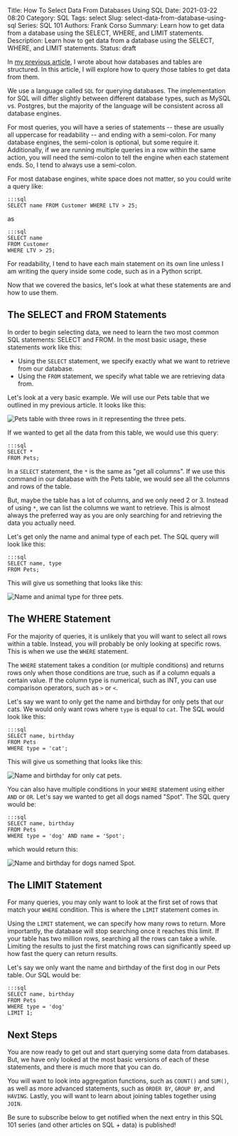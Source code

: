 Title: How To Select Data From Databases Using SQL
Date: 2021-03-22 08:20
Category: SQL
Tags: select
Slug: select-data-from-database-using-sql
Series: SQL 101
Authors: Frank Corso
Summary: Learn how to get data from a database using the SELECT, WHERE, and LIMIT statements.
Description: Learn how to get data from a database using the SELECT, WHERE, and LIMIT statements.
Status: draft

In [my previous article]({filename}/database-table-structure.md), I wrote about how databases and tables are structured. In this article, I will explore how to query those tables to get data from them.

We use a language called `SQL` for querying databases. The implementation for SQL will differ slightly between different database types, such as MySQL vs. Postgres, but the majority of the language will be consistent across all database engines.

For most queries, you will have a series of statements -- these are usually all uppercase for readability -- and ending with a semi-colon. For many database engines, the semi-colon is optional, but some require it. Additionally, if we are running multiple queries in a row within the same action, you will need the semi-colon to tell the engine when each statement ends. So, I tend to always use a semi-colon.

For most database engines, white space does not matter, so you could write a query like:

```
:::sql
SELECT name FROM Customer WHERE LTV > 25;
```

as

```
:::sql
SELECT name
FROM Customer
WHERE LTV > 25;
```

For readability, I tend to have each main statement on its own line unless I am writing the query inside some code, such as in a Python script.

Now that we covered the basics, let's look at what these statements are and how to use them.

## The SELECT and FROM Statements

In order to begin selecting data, we need to learn the two most common SQL statements: SELECT and FROM. In the most basic usage, these statements work like this:

* Using the `SELECT` statement, we specify exactly what we want to retrieve from our database.
* Using the `FROM` statement, we specify what table we are retrieving data from.

Let's look at a very basic example. We will use our Pets table that we outlined in my previous article. It looks like this:

![Pets table with three rows in it representing the three pets.]({static}/images/pets-table.png) 

If we wanted to get all the data from this table, we would use this query:

```
:::sql
SELECT *
FROM Pets;
```

In a `SELECT` statement, the `*` is the same as "get all columns". If we use this command in our database with the Pets table, we would see all the columns and rows of the table.

But, maybe the table has a lot of columns, and we only need 2 or 3. Instead of using `*`, we can list the columns we want to retrieve. This is almost always the preferred way as you are only searching for and retrieving the data you actually need.

Let's get only the name and animal type of each pet. The SQL query will look like this:

```
:::sql
SELECT name, type
FROM Pets;
```

This will give us something that looks like this:

![Name and animal type for three pets.]({static}/images/pets-table-name-type.png) 

## The WHERE Statement

For the majority of queries, it is unlikely that you will want to select all rows within a table. Instead, you will probably be only looking at specific rows. This is when we use the `WHERE` statement.

The `WHERE` statement takes a condition (or multiple conditions) and returns rows only when those conditions are true, such as if a column equals a certain value. If the column type is numerical, such as INT, you can use comparison operators, such as `>` or `<`.

Let's say we want to only get the name and birthday for only pets that our cats. We would only want rows where `type` is equal to `cat`. The SQL would look like this:

```
:::sql
SELECT name, birthday
FROM Pets
WHERE type = 'cat';
```

This will give us something that looks like this:

![Name and birthday for only cat pets.]({static}/images/pets-table-name-bday-cats.png) 

You can also have multiple conditions in your `WHERE` statement using either `AND` or `OR`. Let's say we wanted to get all dogs named "Spot". The SQL query would be:

```
:::sql
SELECT name, birthday
FROM Pets
WHERE type = 'dog' AND name = 'Spot';
```

which would return this:

![Name and birthday for dogs named Spot.]({static}/images/pets-table-dog-spot.png) 

## The LIMIT Statement

For many queries, you may only want to look at the first set of rows that match your `WHERE` condition. This is where the `LIMIT` statement comes in.

Using the `LIMIT` statement, we can specify how many rows to return. More importantly, the database will stop searching once it reaches this limit. If your table has two million rows, searching all the rows can take a while. Limiting the results to just the first matching rows can significantly speed up how fast the query can return results.

Let's say we only want the name and birthday of the first dog in our Pets table. Our SQL would be:

```
:::sql
SELECT name, birthday
FROM Pets
WHERE type = 'dog'
LIMIT 1;
```

## Next Steps

You are now ready to get out and start querying some data from databases. But, we have only looked at the most basic versions of each of these statements, and there is much more that you can do.

You will want to look into aggregation functions, such as `COUNT()` and `SUM()`, as well as more advanced statements, such as `ORDER BY`, `GROUP BY`, and `HAVING`. Lastly, you will want to learn about joining tables together using `JOIN`.

Be sure to subscribe below to get notified when the next entry in this SQL 101 series (and other articles on SQL + data) is published!


